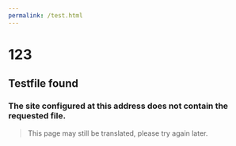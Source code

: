 ```yaml
---
permalink: /test.html
---
```


# 123

## Testfile found

### The site configured at this address does not contain the requested file.

> This page may still be translated, please try again later.
